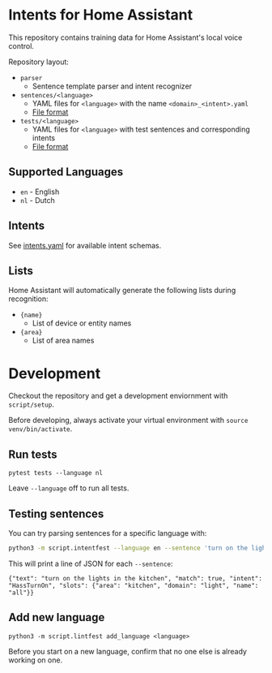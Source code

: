 # Intents for Home Assistant

This repository contains training data for Home Assistant's local voice control.

Repository layout:

* `parser`
    * Sentence template parser and intent recognizer
* `sentences/<language>`
    * YAML files for `<language>` with the name `<domain>_<intent>.yaml`
    * [File format](sentences/README.md#file-format)
* `tests/<language>`
    * YAML files for `<language>` with test sentences and corresponding intents
    * [File format](tests/README.md#file-format)


## Supported Languages

* `en` - English
* `nl` - Dutch


## Intents

See [intents.yaml](intents.yaml) for available intent schemas.


## Lists

Home Assistant will automatically generate the following lists during recognition:

* `{name}`
    * List of device or entity names
* `{area}`
    * List of area names


# Development

Checkout the repository and get a development enviornment with `script/setup`.

Before developing, always activate your virtual environment with `source venv/bin/activate`.

## Run tests

```
pytest tests --language nl
```

Leave `--language` off to run all tests.

## Testing sentences

You can try parsing sentences for a specific language with:

``` sh
python3 -m script.intentfest --language en --sentence 'turn on the lights in the kitchen'
```

This will print a line of JSON for each `--sentence`:

```
{"text": "turn on the lights in the kitchen", "match": true, "intent": "HassTurnOn", "slots": {"area": "kitchen", "domain": "light", "name": "all"}}
```

## Add new language

```
python3 -m script.lintfest add_language <language>
```

Before you start on a new language, confirm that no one else is already working on one.
